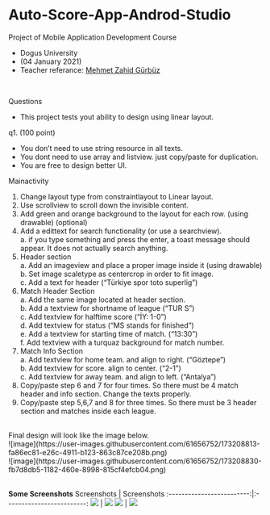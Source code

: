 # Auto-Score-App-Androd-Studio
Project of Mobile Application Development Course
- Dogus University
- (04 January 2021)
- Teacher referance: <a href="http://www.zahidgurbuz.com/">Mehmet Zahid Gürbüz</a>
<br>

Questions
- This project tests yout ability to design using linear layout.

q1. (100 point)
- You don’t need to use string resource in all texts.
- You dont need to use array and listview. just copy/paste for duplication.
- You are free to design better UI.

 
Mainactivity
1.	Change layout type from constraintlayout to Linear layout.
2.	Use scrollview to scroll down the invisible content.
3.	Add green and orange background to the layout for each row. (using drawable) (optional)
4.	Add a edittext for search functionality (or use a searchview).
<br>a.	if you type something and press the enter, a toast message should appear. It does not actually search anything.
5.	Header section 
<br>a.	Add an imageview and place a proper image inside it (using drawable)
<br>b.	Set image scaletype as centercrop in order to fit image.
<br>c.	Add a text for header (“Türkiye spor toto superlig”)
6.	Match Header Section
<br>a.	Add the same image located at header section. 
<br>b.	Add a textview for shortname of league (“TUR S”)
<br>c.	Add textview for halftime score (“İY: 1-0”)
<br>d.	Add textview for status (“MS stands for finished”)
<br>e.	Add a textview for starting time of match. (“13:30”)
<br>f.	Add textview with a turquaz background for match number.
7.	Match Info Section
<br>a.	Add textview for home team. and align to right. (“Göztepe”)
<br>b.	Add textview for score. align to center. (“2-1”)
<br>c.	Add textview for away team. and align to left. (“Antalya”)
8.	Copy/paste step 6 and 7 for four times. So there must be 4 match header and info section. Change the texts properly.
9.	Copy/paste step 5,6,7 and 8 for three times. So there must be 3 header section and matches inside each league.
<br> 
Final design will look like the image below.
<br> 
![image](https://user-images.githubusercontent.com/61656752/173208813-fa86ec81-e26c-4911-b123-863c87ce208b.png) <br>
![image](https://user-images.githubusercontent.com/61656752/173208830-fb7d8db5-1182-460e-8998-815cf4efcb04.png)



<br><b>Some Screenshots</b>
Screenshots           |  Screenshots 
:-------------------------:|:-------------------------:
![](https://user-images.githubusercontent.com/61656752/160021838-e615686e-14bc-4d03-8427-01996661b0f8.jpg)  |  ![](https://user-images.githubusercontent.com/61656752/160022161-8881729f-cd96-410e-a020-c217a7557721.jpg)
![](https://user-images.githubusercontent.com/61656752/160022166-1dbd488c-6e6c-4304-8d8a-6860acda7539.jpg)  |  ![](https://user-images.githubusercontent.com/61656752/160022167-f33aa961-cfc7-41a4-9080-e5d0a4574351.jpg)

